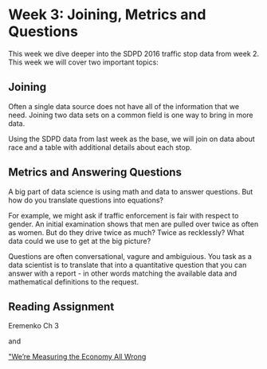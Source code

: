 # Week 3: Joining, Metrics and Questions

This week we dive deeper into the SDPD 2016 traffic stop data from week 2.  This week we will cover two important topics:

## Joining

Often a single data source does not have all of the information that we need.  Joining two data sets on a common field is one way to bring in more data.

Using the SDPD data from last week as the base, we will join on data about race and a table with additional details about each stop.

## Metrics and Answering Questions

A big part of data science is using math and data to answer questions.  But how do you translate questions into equations?

For example, we might ask if traffic enforcement is fair with respect to gender.  An initial examination shows that men are pulled over twice as often as women.  But do they drive twice as much?  Twice as recklessly?  What data could we use to get at the big picture?

Questions are often conversational, vagure and ambiguious.  You task as a data scientist is to translate that into a quantitative question that you can answer with a report - in other words matching the available data and mathematical definitions to the request.

## Reading Assignment

Eremenko Ch 3

and

["We’re Measuring the Economy All Wrong](https://www.nytimes.com/2018/09/14/opinion/columnists/great-recession-economy-gdp.html)
